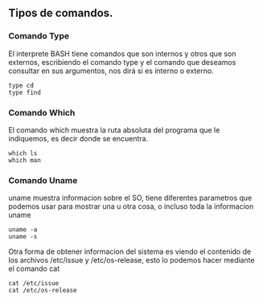 ## Tipos de comandos.

### Comando Type
El interprete BASH tiene comandos que son internos y otros que son externos, escribiendo el comando type y el comando que deseamos consultar en sus argumentos, nos dirá si es interno o externo.
~~~
type cd
type find 
~~~


### Comando Which
El comando which muestra la ruta absoluta del programa que le indiquemos, es decir donde se encuentra.
~~~
which ls
which man
~~~


### Comando Uname
uname muestra informacion sobre el SO, tiene diferentes parametros que podemos usar para mostrar una u otra cosa, o incluso toda la informacion
uname
~~~
uname -a
uname -s
~~~


Otra forma de obtener informacion del sistema es viendo el contenido de los archivos /etc/issue y /etc/os-release, esto lo podemos hacer mediante el comando cat
~~~
cat /etc/issue
cat /etc/os-release
~~~
